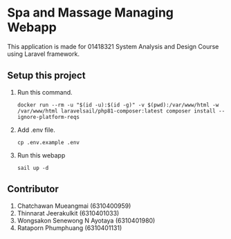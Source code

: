 # Spa and Massage Managing Webapp
This application is made for 01418321 System Analysis and Design Course using Laravel framework.

## Setup this project
1. Run this command.
    ```
   docker run --rm -u "$(id -u):$(id -g)" -v $(pwd):/var/www/html -w /var/www/html laravelsail/php81-composer:latest composer install --ignore-platform-reqs
    ```
2. Add .env file.
    ```
    cp .env.example .env
    ```
3. Run this webapp
    ```
   sail up -d
   ```

## Contributor
1. Chatchawan Mueangmai (6310400959)
2. Thinnarat Jeerakulkit (6310401033)
3. Wongsakon Senewong N Ayotaya (6310401980)
4. Rataporn Phumphuang (6310401131)
